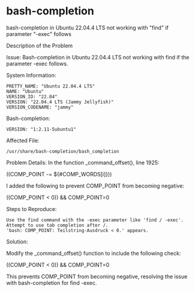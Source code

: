 # bash-completion
bash-completion in Ubuntu 22.04.4 LTS not working with "find" if parameter "-exec" follows

Description of the Problem

Issue: Bash-completion in Ubuntu 22.04.4 LTS not working with find if the parameter -exec follows.

System Information:

    PRETTY_NAME: "Ubuntu 22.04.4 LTS"
    NAME: "Ubuntu"
    VERSION_ID: "22.04"
    VERSION: "22.04.4 LTS (Jammy Jellyfish)"
    VERSION_CODENAME: "jammy"

Bash-completion:
    
    VERSION: "1:2.11-5ubuntu1"
    
Affected File:

    /usr/share/bash-completion/bash_completion

Problem Details:
In the function _command_offset(), line 1925:

((COMP_POINT -= ${#COMP_WORDS[i]}))

I added the following to prevent COMP_POINT from becoming negative:

((COMP_POINT < 0)) && COMP_POINT=0

Steps to Reproduce:

    Use the find command with the -exec parameter like 'find / -exec'.
    Attempt to use tab completion after /.
    'bash: COMP_POINT: Teilstring-Ausdruck < 0.' appears.

Solution:

Modify the _command_offset() function to include the following check:

((COMP_POINT < 0)) && COMP_POINT=0

This prevents COMP_POINT from becoming negative, resolving the issue with bash-completion for find -exec.


